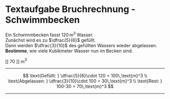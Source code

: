 <!--
version:  0.0.1

language: de

@style
input {
    text-align: center;
}

.flex-container {
    display: flex;
    flex-wrap: wrap;
    align-items: stretch;
    gap: 20px;
}

.flex-child {
    flex: 1;
    min-width: 350px;
    margin-right: 20px;
}

@media (max-width: 400px) {
    .flex-child {
        flex: 100%;
        margin-right: 0;
    }
}
@end

formula: \carry   \textcolor{red}{\scriptsize #1}
formula: \digit   \rlap{\carry{#1}}\phantom{#2}#2
formula: \permil  \text{‰}


import: https://raw.githubusercontent.com/LiaTemplates/Tikz-Jax/main/README.md

script: https://cdn.jsdelivr.net/gh/LiaTemplates/Tikz-Jax@main/dist/index.js

import: https://raw.githubusercontent.com/liaTemplates/algebrite/master/README.md

import: https://raw.githubusercontent.com/LiaTemplates/GGBScript/refs/heads/main/README.md



tags: Bruchrechnung, Sachaufgabe, leicht, niedrig, Bestimmen

comment: Löse eine Sachaufgabe mit einem Schwimmbecken mittels der Bruchrechnung.

author: Martin Lommatzsch

-->




# Textaufgabe Bruchrechnung - Schwimmbecken

Ein Schwimmbecken fasst $120\,\text{m}^3$ Wasser.  
Zunächst wird es zu $\dfrac{5}{6}$ gefüllt.  
Dann werden $\dfrac{3}{10}$ des gefüllten Wassers wieder abgelassen.  
**Bestimme**, wie viele Kubikmeter Wasser nun im Becken sind. 

<!-- data-solution-button="5"-->
[[  70  ]] m$^3$
************
$$
\text{Gefüllt: } \dfrac{5}{6}\cdot 120 = 100\,\text{m}^3 \\
\text{Abgelassen: } \dfrac{3}{10}\cdot 100 = 30\,\text{m}^3 \\
\text{Rest: } 100-30 = 70\,\text{m}^3
$$
************
